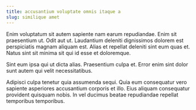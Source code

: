 ```yaml
---
title: accusantium voluptate omnis itaque a
slug: similique amet
---
```


Enim voluptatum sit autem sapiente nam earum repudiandae. Enim sit praesentium ut. Odit aut ut. Laudantium deleniti dignissimos dolorem est perspiciatis magnam aliquam est. Alias et repellat deleniti sint eum quas et. Natus sint sit minima sit qui id esse et doloremque.

Sint eum ipsa qui ut dicta alias. Praesentium culpa et. Error enim sint dolor sunt autem qui velit necessitatibus.

Adipisci culpa tenetur quia assumenda sequi. Quia eum consequatur vero sapiente asperiores accusantium corporis et illo. Eius aliquam consequatur provident quisquam nobis. In vel ducimus beatae repudiandae repellat temporibus temporibus.
